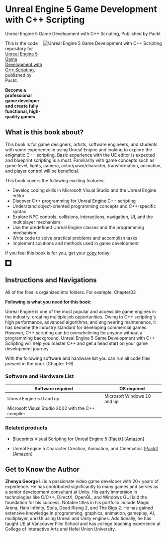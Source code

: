 # Unreal Engine 5 Game Development with C++ Scripting	
Unreal Engine 5 Game Development with C++ Scripting, Published by Packt

<a href="https://www.packtpub.com/product/unreal-engine-5-game-development-with-c++-scripting/9781804613931"><img src="https://static.packt-cdn.com/products/9781804613931/cover/smaller" alt="Unreal Engine 5 Game Development with C++ Scripting" height="256px" align="right"></a>

This is the code repository for [Unreal Engine 5 Game Development with C++ Scripting](https://www.packtpub.com/product/unreal-engine-5-game-development-with-c++-scripting/9781804613931), published by Packt.

**Become a professional game developer and create fully functional, high-quality games**

## What is this book about?

This book is for game designers, artists, software engineers, and students with some experience in using Unreal Engine and looking to explore the enigmatic C++ scripting. Basic experience with the UE editor is expected and blueprint scripting is a must. Familiarity with game concepts such as game level, lights, camera, actor/pawn/character, transformation, animation, and player control will be beneficial.

This book covers the following exciting features:

* Develop coding skills in Microsoft Visual Studio and the Unreal Engine editor
* Discover C++ programming for Unreal Engine C++ scripting
* Understand object-oriented programming concepts and C++-specific syntax
* Explore NPC controls, collisions, interactions, navigation, UI, and the multiplayer mechanism
* Use the predefined Unreal Engine classes and the programming mechanism
* Write code to solve practical problems and accomplish tasks
* Implement solutions and methods used in game development
  
If you feel this book is for you, get your [copy](https://www.amazon.in/Unreal-Engine-Game-Development-Scripting/dp/1804613932) today!

<a href="https://www.packtpub.com/?utm_source=github&utm_medium=banner&utm_campaign=GitHubBanner"><img src="https://raw.githubusercontent.com/PacktPublishing/GitHub/master/GitHub.png" 
alt="https://www.packtpub.com/" border="5" /></a>

## Instructions and Navigations
All of the files is organized into folders. For example, Chapter02


**Following is what you need for this book:**

Unreal Engine is one of the most popular and accessible game engines in the industry, creating multiple job opportunities. Owing to C++ scripting's high performance, advanced algorithms, and engineering maintenance, it has become the industry standard for developing commercial games. However, C++ scripting can be overwhelming for anyone without a programming background. Unreal Engine 5 Game Development with C++ Scripting will help you master C++ and get a head start on your game development journey.


With the following software and hardware list you can run all code files present in the book (Chapter 1-9).

### Software and Hardware List
| Software required                    | OS required                         |
| ------------------------------------ | ----------------------------------- |
| Unreal Engine 5.0 and up             | Microsoft Windows 10 and up         |
| Microsoft Visual Studio 2002 with the C++ compiler |                          |


### Related products <Other books you may enjoy>
* Blueprints Visual Scripting for Unreal Engine 5  [[Packt]](https://www.packtpub.com/product/blueprints-visual-scripting-for-unreal-engine-5-third-edition/9781801811583) [[Amazon]](https://www.amazon.in/Blueprints-Visual-Scripting-Unreal-Engine/dp/180181158X)

* Unreal Engine 5 Character Creation, Animation, and Cinematics  [[Packt]](https://www.packtpub.com/product/unreal-engine-5-character-creation-animation-and-cinematics/9781801812443) [[Amazon]](https://www.amazon.in/Unreal-Character-Creation-Animation-Cinematics/dp/1801812446)

## Get to Know the Author
**Zhenyu George** Li is a passionate video game developer with 20+ years of experience. He has contributed significantly to many games and serves as a senior development consultant at Unity. His early immersion in technologies like C/C++, DirectX, OpenGL, and Windows GUI laid the foundation for his success. Notable titles in his portfolio include Magic Arena, Halo Infinity, Stela, Dead Rising 2, and The Bigs 2. He has gained extensive knowledge in programming, graphics, animation, gameplay, AI, multiplayer, and UI using Unreal and Unity engines. Additionally, he has taught UE at Vancouver Film School and has college teaching experience at College of Interactive Arts and Hefei Union University.
  

